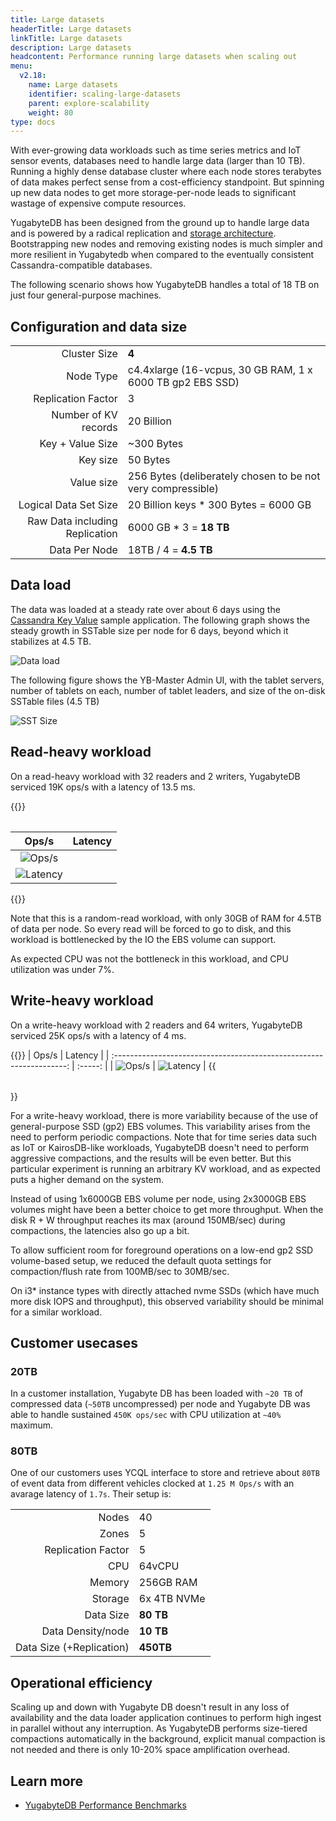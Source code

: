 ```yaml
---
title: Large datasets
headerTitle: Large datasets
linkTitle: Large datasets
description: Large datasets
headcontent: Performance running large datasets when scaling out
menu:
  v2.18:
    name: Large datasets
    identifier: scaling-large-datasets
    parent: explore-scalability
    weight: 80
type: docs
---
```


With ever-growing data workloads such as time series metrics and IoT sensor events, databases need to handle large data (larger than 10 TB). Running a highly dense database cluster where each node stores terabytes of data makes perfect sense from a cost-efficiency standpoint. But spinning up new data nodes to get more storage-per-node leads to significant wastage of expensive compute resources.

YugabyteDB has been designed from the ground up to handle large data and is powered by a radical replication and [storage architecture](../../../architecture/docdb/). Bootstrapping new nodes and removing existing nodes is much simpler and more resilient in Yugabytedb when compared to the eventually consistent Cassandra-compatible databases.

The following scenario shows how YugabyteDB handles a total of 18 TB on just four general-purpose machines.

## Configuration and data size

|                                |                                                             |
| -----------------------------: | ----------------------------------------------------------- |
| Cluster Size                   | **4**                                                       |
| Node Type                      | c4.4xlarge (16-vcpus, 30 GB RAM, 1 x 6000 TB gp2 EBS SSD)   |
| Replication Factor             | 3                                                           |
| Number of KV records           | 20 Billion                                                  |
| Key + Value Size               | ~300 Bytes                                                  |
| Key size                       | 50 Bytes                                                    |
| Value size                     | 256 Bytes (deliberately chosen to be not very compressible) |
| Logical Data Set Size          | 20 Billion keys * 300 Bytes = 6000 GB                       |
| Raw Data including Replication | 6000 GB * 3 = **18 TB**                                     |
| Data Per Node                  | 18TB / 4 = **4.5 TB**                                       |

## Data load

The data was loaded at a steady rate over about 6 days using the [Cassandra Key Value](../../../benchmark/key-value-workload-ycql/) sample application. The following graph shows the steady growth in SSTable size per node for 6 days, beyond which it stabilizes at 4.5 TB.

![Data load](https://www.yugabyte.com/wp-content/uploads/2018/08/Picture1-1.png)

The following figure shows the YB-Master Admin UI, with the tablet servers, number of tablets on each, number of tablet leaders, and size of the on-disk SSTable files (4.5 TB)

![SST Size](https://www.yugabyte.com/wp-content/uploads/2018/08/Picture2-1.png)

## Read-heavy workload

On a read-heavy workload with 32 readers and 2 writers, YugabyteDB serviced 19K ops/s with a latency of 13.5 ms.

{{<table>}}

|                                     Ops/s                            | Latency |
| :------------------------------------------------------------------: | :-----: |
| ![Ops/s](https://www.yugabyte.com/wp-content/uploads/2018/08/Picture3-1.png)
| ![Latency](https://www.yugabyte.com/wp-content/uploads/2018/08/Picture4-1.png) |

{{</table>}}

Note that this is a random-read workload, with only 30GB of RAM for 4.5TB of data per node. So every read will be forced to go to disk, and this workload is bottlenecked by the IO the EBS volume can support.

As expected CPU was not the bottleneck in this workload, and CPU utilization was under 7%.

## Write-heavy workload

On a write-heavy workload with 2 readers and 64 writers, YugabyteDB serviced 25K ops/s with a latency of 4 ms.

{{<table>}}
|                                     Ops/s                            | Latency |
| :------------------------------------------------------------------: | :-----: |
| ![Ops/s](https://www.yugabyte.com/wp-content/uploads/2018/08/Picture11.png)
| ![Latency](https://www.yugabyte.com/wp-content/uploads/2018/08/Picture12.png) |
{{</table>}}

For a write-heavy workload, there is more variability because of the use of general-purpose SSD (gp2) EBS volumes. This variability arises from the need to perform periodic compactions. Note that for time series data such as IoT or KairosDB-like workloads, YugabyteDB doesn't need to perform aggressive compactions, and the results will be even better. But this particular experiment is running an arbitrary KV workload, and as expected puts a higher demand on the system.

Instead of using 1x6000GB EBS volume per node, using 2x3000GB EBS volumes might have been a better choice to get more throughput. When the disk R + W throughput reaches its max (around 150MB/sec) during compactions, the latencies also go up a bit.

To allow sufficient room for foreground operations on a low-end gp2 SSD volume-based setup, we reduced the default quota settings for compaction/flush rate from 100MB/sec to 30MB/sec.

On i3* instance types with directly attached nvme SSDs (which have much more disk IOPS and throughput), this observed variability should be minimal for a similar workload.

## Customer usecases

### 20TB

In a customer installation, Yugabyte DB has been loaded with `~20 TB` of compressed data (`~50TB` uncompressed) per node and Yugabyte DB was able to handle sustained `450K ops/sec` with CPU utilization at `~40%` maximum.

### 80TB

One of our customers uses YCQL interface to store and retrieve about `80TB` of event data from different vehicles clocked at `1.25 M Ops/s` with an avarage latency of `1.7s`. Their setup is:

|                          |             |
| -----------------------: | :---------- |
|                    Nodes | 40          |
|                    Zones | 5           |
|       Replication Factor | 5           |
|                      CPU | 64vCPU      |
|                   Memory | 256GB RAM   |
|                  Storage | 6x 4TB NVMe |
|                Data Size | **80 TB**   |
|        Data Density/node | **10 TB**   |
| Data Size (+Replication) | **450TB**   |

## Operational efficiency

Scaling up and down with Yugabyte DB doesn't result in any loss of availability and the data loader application continues to perform high ingest in parallel without any interruption. As YugabyteDB performs size-tiered compactions automatically in the background, explicit manual compaction is not needed and there is only 10-20% space amplification overhead.

## Learn more

- [YugabyteDB Performance Benchmarks](../../../benchmark/)
